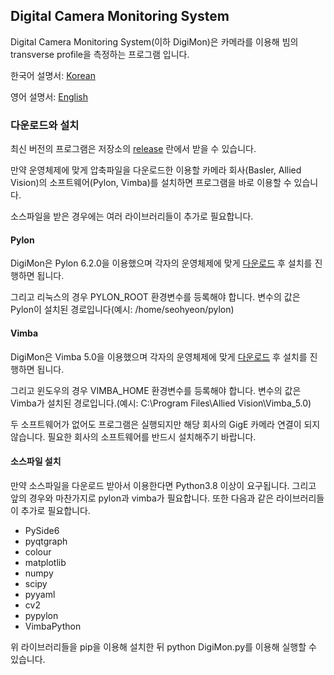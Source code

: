 Digital Camera Monitoring System
-------------
Digital Camera Monitoring System(이하 DigiMon)은 카메라를 이용해 빔의 transverse profile을 측정하는 프로그램 입니다.

한국어 설명서: [Korean](https://github.com/Somhammer/DigiMon/blob/main/README_KR.md)

영어 설명서: [English](https://github.com/Somhammer/DigiMon/blob/main/README.md)

### 다운로드와 설치
최신 버전의 프로그램은 저장소의 [release](https://github.com/Somhammer/DigiMon/releases) 란에서 받을 수 있습니다.

만약 운영체제에 맞게 압축파일을 다운로드한 이용할 카메라 회사(Basler, Allied Vision)의 소프트웨어(Pylon, Vimba)를 설치하면 프로그램을 바로 이용할 수 있습니다. 

소스파일을 받은 경우에는 여러 라이브러리들이 추가로 필요합니다.

#### Pylon
DigiMon은 Pylon 6.2.0을 이용했으며 각자의 운영체제에 맞게 [다운로드](https://www.baslerweb.com/ko/sales-support/downloads/software-downloads/) 후 설치를 진행하면 됩니다.

그리고 리눅스의 경우 PYLON_ROOT 환경변수를 등록해야 합니다. 변수의 값은 Pylon이 설치된 경로입니다(예시: /home/seohyeon/pylon)
#### Vimba
DigiMon은 Vimba 5.0을 이용했으며 각자의 운영체제에 맞게 [다운로드](https://www.alliedvision.com/en/products/vimba-sdk/#c1497) 후 설치를 진행하면 됩니다.

그리고 윈도우의 경우 VIMBA_HOME 환경변수를 등록해야 합니다. 변수의 값은 Vimba가 설치된 경로입니다.(예시: C:\Program Files\Allied Vision\Vimba_5.0)


두 소프트웨어가 없어도 프로그램은 실행되지만 해당 회사의 GigE 카메라 연결이 되지 않습니다. 필요한 회사의 소프트웨어를 반드시 설치해주기 바랍니다.

#### 소스파일 설치
만약 소스파일을 다운로드 받아서 이용한다면 Python3.8 이상이 요구됩니다. 그리고 앞의 경우와 마찬가지로 pylon과 vimba가 필요합니다.
또한 다음과 같은 라이브러리들이 추가로 필요합니다.

- PySide6
- pyqtgraph
- colour
- matplotlib
- numpy
- scipy
- pyyaml
- cv2
- pypylon
- VimbaPython

위 라이브러리들을 pip을 이용해 설치한 뒤 python DigiMon.py를 이용해 실행할 수 있습니다.
